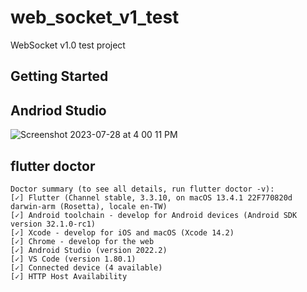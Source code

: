 # web_socket_v1_test

WebSocket v1.0 test project

## Getting Started

## Andriod Studio

![Screenshot 2023-07-28 at 4 00 11 PM](https://github.com/dan12411/web_socket_v1_test/assets/21169170/7beb860b-5377-4891-a9ff-d617bd91e64b)

## flutter doctor
```script
Doctor summary (to see all details, run flutter doctor -v):
[✓] Flutter (Channel stable, 3.3.10, on macOS 13.4.1 22F770820d darwin-arm (Rosetta), locale en-TW)
[✓] Android toolchain - develop for Android devices (Android SDK version 32.1.0-rc1)
[✓] Xcode - develop for iOS and macOS (Xcode 14.2)
[✓] Chrome - develop for the web
[✓] Android Studio (version 2022.2)
[✓] VS Code (version 1.80.1)
[✓] Connected device (4 available)
[✓] HTTP Host Availability
```
